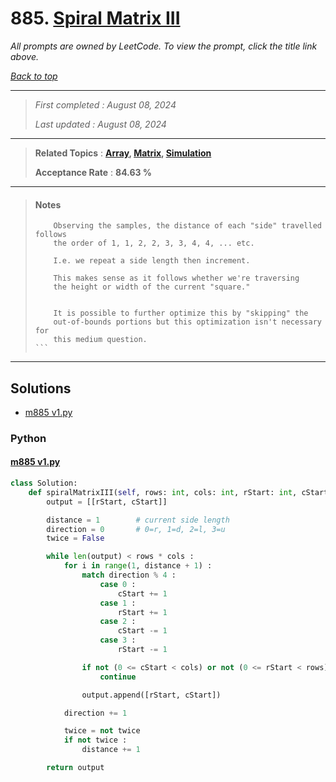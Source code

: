 # 885. [Spiral Matrix III](<https://leetcode.com/problems/spiral-matrix-iii>)

*All prompts are owned by LeetCode. To view the prompt, click the title link above.*

*[Back to top](<../README.md>)*

------

> *First completed : August 08, 2024*
>
> *Last updated : August 08, 2024*

------

> **Related Topics** : **[Array](<by_topic/Array.md>), [Matrix](<by_topic/Matrix.md>), [Simulation](<by_topic/Simulation.md>)**
>
> **Acceptance Rate** : **84.63 %**

------

> #### Notes
> ````
>     Observing the samples, the distance of each "side" travelled follows
>     the order of 1, 1, 2, 2, 3, 3, 4, 4, ... etc.
> 
>     I.e. we repeat a side length then increment.
> 
>     This makes sense as it follows whether we're traversing
>     the height or width of the current "square."
> 
> 
>     It is possible to further optimize this by "skipping" the
>     out-of-bounds portions but this optimization isn't necessary for
>     this medium question.
> ```

------

## Solutions

- [m885 v1.py](<../my-submissions/m885 v1.py>)
### Python
#### [m885 v1.py](<../my-submissions/m885 v1.py>)
```Python
class Solution:
    def spiralMatrixIII(self, rows: int, cols: int, rStart: int, cStart: int) -> List[List[int]]:
        output = [[rStart, cStart]]

        distance = 1        # current side length
        direction = 0       # 0=r, 1=d, 2=l, 3=u
        twice = False

        while len(output) < rows * cols :
            for i in range(1, distance + 1) :
                match direction % 4 :
                    case 0 :
                        cStart += 1
                    case 1 :
                        rStart += 1
                    case 2 :
                        cStart -= 1
                    case 3 :
                        rStart -= 1

                if not (0 <= cStart < cols) or not (0 <= rStart < rows) :
                    continue

                output.append([rStart, cStart])

            direction += 1

            twice = not twice
            if not twice :
                distance += 1

        return output
```

